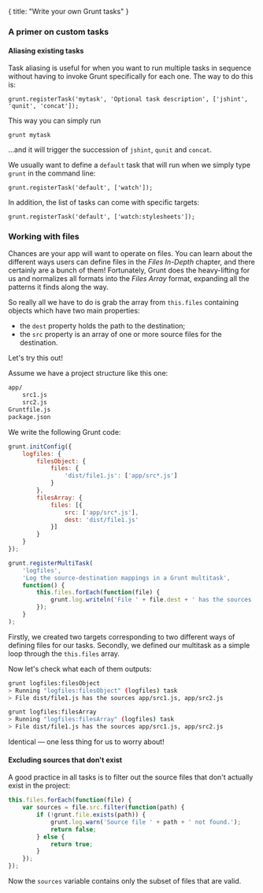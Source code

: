{
  title: "Write your own Grunt tasks"
}

### A primer on custom tasks

#### Aliasing existing tasks

Task aliasing is useful for when you want to run multiple tasks in sequence without having to invoke Grunt specifically for each one. The way to do this is:

	grunt.registerTask('mytask', 'Optional task description', ['jshint', 'qunit', 'concat']);

This way you can simply run

	grunt mytask

...and it will trigger the succession of `jshint`, `qunit` and `concat`.

We usually want to define a `default` task that will run when we simply type `grunt` in the command line:

	grunt.registerTask('default', ['watch']);

In addition, the list of tasks can come with specific targets:
	
	grunt.registerTask('default', ['watch:stylesheets']);

### Working with files

Chances are your app will want to operate on files. You can learn about the different ways users can define files in the _Files In-Depth_ chapter, and there certainly are a bunch of them! Fortunately, Grunt does the heavy-lifting for us and normalizes all formats into the _Files Array_ format, expanding all the patterns it finds along the way. 

So really all we have to do is grab the array from `this.files` containing objects which have two main properties:

* the `dest` property holds the path to the destination;
* the `src` property is an array of one or more source files for the destination.

Let's try this out!

Assume we have a project structure like this one:

```bash
app/
	src1.js
	src2.js
Gruntfile.js
package.json
```

We write the following Grunt code:

```javascript
grunt.initConfig({
	logfiles: {
		filesObject: {
			files: {
				'dist/file1.js': ['app/src*.js']
			}
		},
		filesArray: {
			files: [{
				src: ['app/src*.js'],
				dest: 'dist/file1.js'
			}]
		}
	}
});

grunt.registerMultiTask(
	'logfiles', 
	'Log the source-destination mappings in a Grunt multitask', 
	function() {
		this.files.forEach(function(file) {
			grunt.log.writeln('File ' + file.dest + ' has the sources ' + file.src);
		});	
	}
);
```

Firstly, we created two targets corresponding to two different ways of defining files for our tasks. Secondly, we defined our multitask as a simple loop through the `this.files` array.

Now let's check what each of them outputs:

```bash
grunt logfiles:filesObject
> Running "logfiles:filesObject" (logfiles) task
> File dist/file1.js has the sources app/src1.js, app/src2.js

grunt logfiles:filesArray
> Running "logfiles:filesArray" (logfiles) task
> File dist/file1.js has the sources app/src1.js, app/src2.js
```

Identical &mdash; one less thing for us to worry about!

#### Excluding sources that don't exist
	
A good practice in all tasks is to filter out the source files that don't actually exist in the project:

```javascript
this.files.forEach(function(file) {
	var sources = file.src.filter(function(path) {
		if (!grunt.file.exists(path)) {
			grunt.log.warn('Source file ' + path + ' not found.');
			return false;
		} else {
			return true;
		}
	});
});	
```

Now the `sources` variable contains only the subset of files that are valid.

